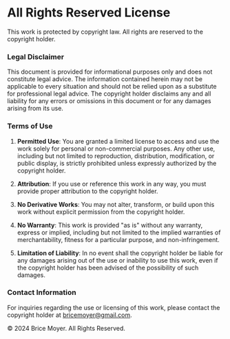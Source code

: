 # All Rights Reserved License

This work is protected by copyright law. All rights are reserved to the copyright holder.

### Legal Disclaimer

This document is provided for informational purposes only and does not constitute legal advice. The information contained herein may not be applicable to every situation and should not be relied upon as a substitute for professional legal advice. The copyright holder disclaims any and all liability for any errors or omissions in this document or for any damages arising from its use.

### Terms of Use

1. **Permitted Use**: You are granted a limited license to access and use the work solely for personal or non-commercial purposes. Any other use, including but not limited to reproduction, distribution, modification, or public display, is strictly prohibited unless expressly authorized by the copyright holder.

2. **Attribution**: If you use or reference this work in any way, you must provide proper attribution to the copyright holder.

3. **No Derivative Works**: You may not alter, transform, or build upon this work without explicit permission from the copyright holder.

4. **No Warranty**: This work is provided "as is" without any warranty, express or implied, including but not limited to the implied warranties of merchantability, fitness for a particular purpose, and non-infringement.

5. **Limitation of Liability**: In no event shall the copyright holder be liable for any damages arising out of the use or inability to use this work, even if the copyright holder has been advised of the possibility of such damages.

### Contact Information

For inquiries regarding the use or licensing of this work, please contact the copyright holder at [bricemoyer@gmail.com](mailto:bricemoyer@gmail.com).

© 2024 Brice Moyer. All Rights Reserved.
